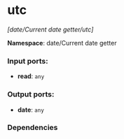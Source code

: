# utc

_[date/Current date getter/utc]_

__Namespace__: date/Current date getter

### Input ports:

* __read__: ` any `

### Output ports:

* __date__: ` any `

### Dependencies




